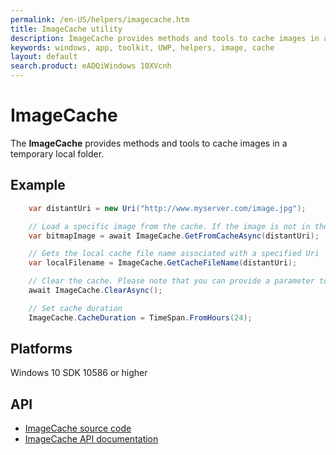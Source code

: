 ```yaml
---
permalink: /en-US/helpers/imagecache.htm
title: ImageCache utility
description: ImageCache provides methods and tools to cache images in a temporary local folder
keywords: windows, app, toolkit, UWP, helpers, image, cache
layout: default
search.product: eADQiWindows 10XVcnh
---
```


# ImageCache

The **ImageCache** provides methods and tools to cache images in a temporary local folder.

## Example

```C#
	var distantUri = new Uri("http://www.myserver.com/image.jpg");

	// Load a specific image from the cache. If the image is not in the cache, ImageCache will try to download and store it
	var bitmapImage = await ImageCache.GetFromCacheAsync(distantUri);

	// Gets the local cache file name associated with a specified Uri
	var localFilename = ImageCache.GetCacheFileName(distantUri);

	// Clear the cache. Please note that you can provide a parameter to define a timespan from now to select cache entries to delete.
	await ImageCache.ClearAsync();

	// Set cache duration
	ImageCache.CacheDuration = TimeSpan.FromHours(24);

```

## Platforms

Windows 10 SDK 10586 or higher

## API

* [ImageCache source code](https://github.com/Microsoft/UWPCommunityToolkit/blob/master/Microsoft.Toolkit.Uwp.UI/ImageCache/ImageCache.cs)
* [ImageCache API documentation]({{site.baseurl}}/api/Microsoft_Toolkit_Uwp_UI_ImageCache.htm)

